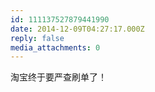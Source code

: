```yaml
---
id: 111137527879441990
date: 2014-12-09T04:27:17.000Z
reply: false
media_attachments: 0
---
```


淘宝终于要严查刷单了！


